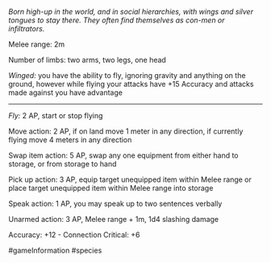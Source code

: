 *Born high-up in the world, and in social hierarchies, with wings and silver tongues to stay there. They often find themselves as con-men or infiltrators.*

Melee range: 2m

Number of limbs: two arms, two legs, one head

*Winged:* you have the ability to fly, ignoring gravity and anything on the ground, however while flying your attacks have +15 Accuracy and attacks made against you have advantage

---

*Fly:* 2 AP, start or stop flying

Move action: 2 AP, if on land move 1 meter in any direction, if currently flying move 4 meters in any direction

Swap item action: 5 AP, swap any one equipment from either hand to storage, or from storage to hand

Pick up action: 3 AP, equip target unequipped item within Melee range or place target unequipped item within Melee range into storage

Speak action: 1 AP, you may speak up to two sentences verbally

Unarmed action: 3 AP, Melee range + 1m, 1d4 slashing damage

Accuracy: +12 - Connection
Critical: +6

#gameInformation #species